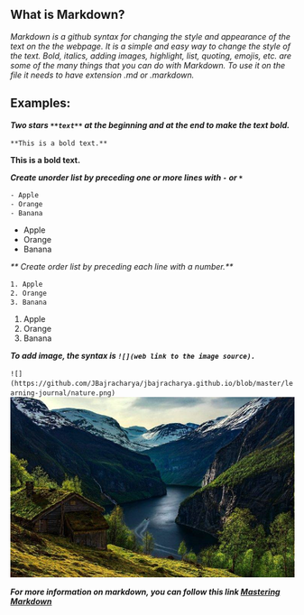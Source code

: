 ## What is Markdown?

*Markdown is a github syntax for changing the style and appearance of the text on the the webpage. It is a simple and easy way
to change the style of the text. Bold, italics, adding images, highlight, list, quoting, emojis, etc. are some of the many things that you
can do with Markdown. To use it on the file it needs to have extension .md or .markdown.* 

## Examples:

_**Two stars `**text**` at the beginning and at the end to make the text bold.**_

`**This is a bold text.**`

**This is a bold text.**
 
 
_**Create unorder list by preceding one or more lines with `-` or `*`**_

```
- Apple
- Orange 
- Banana
```
- Apple
- Orange
- Banana


_** Create order list by preceding each line with a number.**_

```
1. Apple
2. Orange
3. Banana
```
1. Apple
2. Orange
3. Banana


_**To add image, the syntax is `![](web link to the image source).`**_ 

`![](https://github.com/JBajracharya/jbajracharya.github.io/blob/master/learning-journal/nature.png)`
![](https://github.com/JBajracharya/jbajracharya.github.io/blob/master/learning-journal/nature.png)
 
_**For more information on markdown, you can follow this link [Mastering Markdown](https://guides.github.com/features/mastering-markdown/)**_



